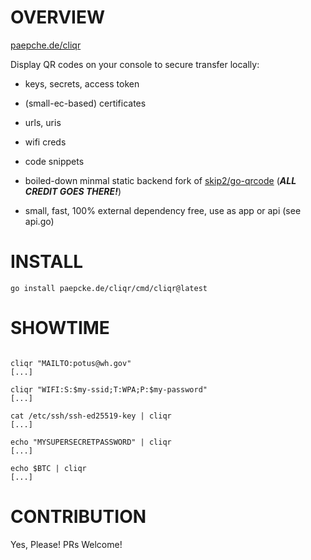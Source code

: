 # OVERVIEW 

[paepche.de/cliqr](https://paepcke.de/cliqr)

Display QR codes on your console to secure transfer locally:  
 - keys, secrets, access token
 - (small-ec-based) certificates
 - urls, uris
 - wifi creds
 - code snippets

- boiled-down minmal static backend fork of [skip2/go-qrcode](https://github.com/skip2/go-qrcode) (***ALL CREDIT GOES THERE!***)
- small, fast, 100% external dependency free, use as app or api (see api.go)

# INSTALL

```
go install paepcke.de/cliqr/cmd/cliqr@latest
```

# SHOWTIME 

```Shell 

cliqr "MAILTO:potus@wh.gov"
[...]

cliqr "WIFI:S:$my-ssid;T:WPA;P:$my-password"
[...]

cat /etc/ssh/ssh-ed25519-key | cliqr
[...]

echo "MYSUPERSECRETPASSWORD" | cliqr
[...]

echo $BTC | cliqr
[...]

```

# CONTRIBUTION

Yes, Please! PRs Welcome! 
